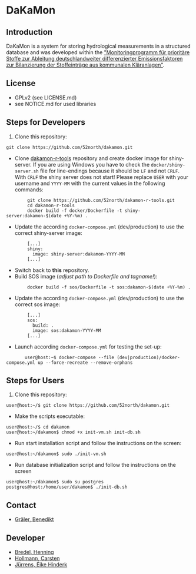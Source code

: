 # DaKaMon

## Introduction

DaKaMon is a system for storing hydrological measurements in a structured
database and was developed within the
["Monitoringprogramm für prioritäre Stoffe zur Ableitung deutschlandweiter differenzierter Emissionsfaktoren zur Bilanzierung der Stoffeinträge aus kommunalen Kläranlagen"](https://isww.iwg.kit.edu/607_2201.php).

## License

- GPLv2 (see LICENSE.md)
- see NOTICE.md for used libraries


## Steps for Developers

 1. Clone this repository:
 ```
 git clone https://github.com/52north/dakamon.git
 ```

 - Clone [dakamon-r-tools](https://github.com/52north/dakamon-r-tools)
   repository and create docker image for shiny-server.
   If you are using Windows you have to check the `docker/shiny-server.sh` file
   for line-endings because it should be `LF` and not `CRLF`. With `CRLF` the
   shiny server does not start!
   Please replace `USER` with your username and `YYYY-MM` with the current
   values in the following commands:
```
        git clone https://github.com/52north/dakamon-r-tools.git
        cd dakamon-r-tools
        docker build -f docker/Dockerfile -t shiny-server:dakamon-$(date +%Y-%m) .
```

 - Update the according `docker-compose.yml` (dev/production) to use
   the correct shiny-server image:
```
        [...]
        shiny:
          image: shiny-server:dakamon-YYYY-MM
        [...]
```
 - Switch back to **this** repository.
 - Build SOS image (*adjust path to Dockerfile and tagname!*):
```
        docker build -f sos/Dockerfile -t sos:dakamon-$(date +%Y-%m) .
```
 - Update the according `docker-compose.yml` (dev/production) to use
    the correct sos image:
```
        [...]
        sos:
          build: .
          image: sos:dakamon-YYYY-MM
        [...]
```
 - Launch according `docker-compose.yml` for testing the set-up:
```
       user@host:~$ docker-compose --file (dev|production)/docker-compose.yml up --force-recreate --remove-orphans
```

## Steps for Users

 1. Clone this repository:
```
user@host:~/$ git clone https://github.com/52north/dakamon.git
```
 - Make the scripts executable:
```
user@host:~/$ cd dakamon
user@host:~/dakamon$ chmod +x init-vm.sh init-db.sh
```
 - Run start installation script and follow the instructions on the screen:
```
user@host:~/dakamon$ sudo ./init-vm.sh
```
 - Run database initialization script and follow the instructions on the screen
```
user@host:~/dakamon$ sudo su postgres
postgres@host:/home/user/dakamon$ ./init-db.sh
```

## Contact

- [Gräler, Benedikt](mailto:b.graeler@52north.org)


## Developer

- [Bredel, Henning](mailto:h.bredel@52north.org)
- [Hollmann, Carsten](mailto:c.hollmann@52north.org)
- [Jürrens, Eike Hinderk](mailto:e.h.juerrens@52north.org)
